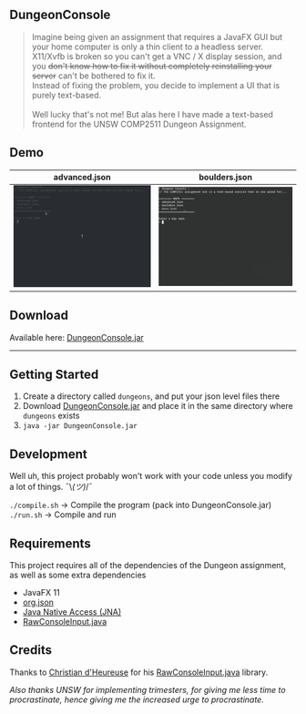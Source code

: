 DungeonConsole
---

[DungeonConsole.jar]: https://github.com/featherbear/UNSW-COMP2511-ass2-DungeonConsole/releases/latest/download/DungeonConsole.jar

> Imagine being given an assignment that requires a JavaFX GUI but your home computer is only a thin client to a headless server.  
X11/Xvfb is broken so you can't get a VNC / X display session, and you <s>don't know how to fix it without completely reinstalling your server</s> can't be bothered to fix it.  
Instead of fixing the problem, you decide to implement a UI that is purely text-based.  
&nbsp;  
Well lucky that's not me! But alas here I have made a text-based frontend for the UNSW COMP2511 Dungeon Assignment.


## Demo

| advanced.json | boulders.json |
|:------:|:------:|
|![](demo_advanced.gif)|![](demo_boulders.gif)|

## Download

Available here: [DungeonConsole.jar]

---

## Getting Started

1) Create a directory called `dungeons`, and put your json level files there
2) Download [DungeonConsole.jar] and place it in the same directory where `dungeons` exists
3) `java -jar DungeonConsole.jar`

## Development

Well uh, this project probably won't work with your code unless you modify a lot of things. ¯\\_(ツ)_/¯  

`./compile.sh` -> Compile the program (pack into DungeonConsole.jar)  
`./run.sh` -> Compile and run  

## Requirements

This project requires all of the dependencies of the Dungeon assignment, as well as some extra dependencies

* JavaFX 11
* [org.json](https://github.com/stleary/JSON-java)
* [Java Native Access (JNA)](https://github.com/java-native-access/jna)
* [RawConsoleInput.java](https://github.com/featherbear/RawConsoleInput.java)

## Credits

Thanks to [Christian d'Heureuse](http://www.inventec.ch/chdh/) for his [RawConsoleInput.java](https://github.com/featherbear/RawConsoleInput.java) library.  

_Also thanks UNSW for implementing trimesters, for giving me less time to procrastinate, hence giving me the increased urge to procrastinate._




